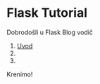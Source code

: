 <link rel="stylesheet" href="custom.css">

# Flask Tutorial

Dobrodošli u Flask Blog vodič

1. [Uvod](chapter1.md)
2. [](chapter2.md)
3. [](chapter3.md)

Krenimo!